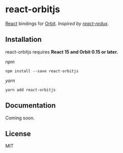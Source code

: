 react-orbitjs
=============

[React](https://reactjs.org/) bindings for [Orbit](http://orbitjs.com/).
_Inspired by [react-redux](https://github.com/reactjs/react-redux)._

Installation
------------

react-orbitjs requires **React 15 and Orbit 0.15 or later.**

_npm_

```
npm install --save react-orbitjs
```

_yarn_

```
yarn add react-orbitjs
```

Documentation
-------------

Coming soon.

License
-------

MIT